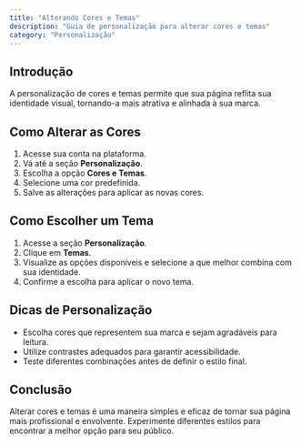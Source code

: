 ```yaml
---
title: "Alterando Cores e Temas"
description: "Guia de personalização para alterar cores e temas"
category: "Personalização"
---
```


## Introdução
A personalização de cores e temas permite que sua página reflita sua identidade visual, tornando-a mais atrativa e alinhada à sua marca.

## Como Alterar as Cores
1. Acesse sua conta na plataforma.
2. Vá até a seção **Personalização**.
3. Escolha a opção **Cores e Temas**.
4. Selecione uma cor predefinida.
5. Salve as alterações para aplicar as novas cores.

## Como Escolher um Tema
1. Acesse a seção **Personalização**.
2. Clique em **Temas**.
3. Visualize as opções disponíveis e selecione a que melhor combina com sua identidade.
4. Confirme a escolha para aplicar o novo tema.

## Dicas de Personalização
- Escolha cores que representem sua marca e sejam agradáveis para leitura.
- Utilize contrastes adequados para garantir acessibilidade.
- Teste diferentes combinações antes de definir o estilo final.

## Conclusão
Alterar cores e temas é uma maneira simples e eficaz de tornar sua página mais profissional e envolvente. Experimente diferentes estilos para encontrar a melhor opção para seu público.